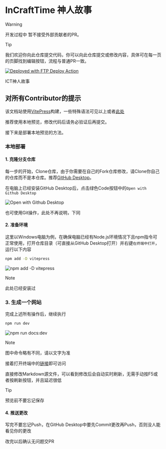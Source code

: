 # InCraftTime 神人故事

> [!WARNING]
> 开发过程中 暂不接受外部贡献者的PR。

> [!TIP]
> 我们欢迎你向此仓库提交代码，你可以向此仓库提交或修改内容，具体可在每一页的页脚找到编辑按钮，流程与普通PR一致。

[<img alt="Deployed with FTP Deploy Action" src="https://img.shields.io/badge/Deployed With-FTP DEPLOY ACTION-%3CCOLOR%3E?color=0077b6">](https://github.com/SamKirkland/FTP-Deploy-Action)

ICT神人故事

## 对所有Contributor的提示

该文档站使用[VitePress](https://vitepress.dev/zh/)构建，一些特殊语法可见以上或者[此处](https://docs.ict.msyark.top/markdown-examples)

推荐使用本地预览，修改代码后请务必验证后再提交。

接下来是部署本地预览的方法。

### 本地部署

#### 1. 克隆分支仓库

每一步的开始，Clone仓库，由于你需要在自己的Fork仓库修改，请Clone你自己的仓库而不是本仓库。推荐[GitHub Desktop](https://desktop.github.com/download/)。

在电脑上已经安装GitHub Desktop后，点击绿色Code按钮中的`Open with Github Desktop`

![Open with Github Desktop](https://github.com/user-attachments/assets/adb4bfe4-d4d7-46ad-96d8-7d811ef95a02)

也可使用Git操作，此处不再说明，下同

#### 2. 准备环境

这里以Windows电脑为例，在确保电脑已经有Node.js环境情况下且npm指令可正常使用，打开仓库目录（可直接从GitHub Desktop打开）并右键`在终端中打开`，运行以下内容

```bash
npm add -D vitepress
```

![npm add -D vitepress](https://github.com/user-attachments/assets/90ab0d0e-70fa-4c0f-9c9c-3f263c5358dc)

> [!NOTE]
> 此处已经安装过

### 3. 生成一个网站

完成上述所有操作后，继续执行

```bash
npm run dev
```

![npm run docs:dev](https://github.com/user-attachments/assets/6141e5a2-c797-47aa-8706-46fe821b559b)

> [!NOTE]
> 图中命令略有不同，请以文字为准

接着打开终端中的[链接](http://localhost:5173/)即可访问

直接修改Markdown源文件，可以看到修改后会自动实时刷新，无需手动按F5或者按刷新按钮，并且延迟很低

> [!TIP]
> 预览前不要忘记保存

#### 4. 推送更改

写完不要忘记Push，在GitHub Desktop中要先Commit更改再Push，否则没人能看见你的更改

改完以后确认无问题交PR
